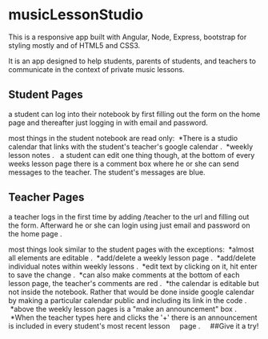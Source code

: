 # musicLessonStudio

This is a responsive app built with Angular, Node, Express, bootstrap for styling mostly and of HTML5 and CSS3.

It is an app designed to help students, parents of students, and teachers to communicate in the context of private music lessons.

## Student Pages
a student can log into their notebook by first filling out the form on the home page and thereafter just logging in with email and password.

most things in the student notebook are read only:
  *There is a studio calendar that links with the student's teacher's google calendar . 
  *weekly lesson notes . 
  
a student can edit one thing though, at the bottom of every weeks lesson page there is a comment box where he or she can send messages to the teacher. The student's messages are blue.  

## Teacher Pages
a teacher logs in the first time by adding /teacher to the url and filling out the form. Afterward he or she can login using just email and password on the home page . 

most things look similar to the student pages with the exceptions:
  *almost all elements are editable . 
  *add/delete a weekly lesson page . 
  *add/delete individual notes within weekly lessons . 
  *edit text by clicking on it, hit enter to save the change . 
  *can also make comments at the bottom of each lesson page, the teacher's comments are red . 
  *the calendar is editable but not inside the notebook. Rather that would be done inside google calendar by making a particular calendar public and including its link in the code . 
  *above the weekly lesson pages is a "make an announcement" box .   
    *When the teacher types here and clicks the '+' there is an announcement is included in every student's most recent lesson      page . 
    
##Give it a try!

